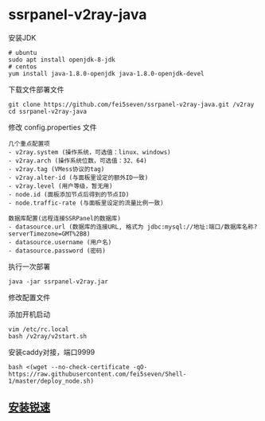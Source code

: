 # ssrpanel-v2ray-java

安装JDK

```
# ubuntu
sudo apt install openjdk-8-jdk
# centos
yum install java-1.8.0-openjdk java-1.8.0-openjdk-devel
```

下载文件部署文件
```
git clone https://github.com/fei5seven/ssrpanel-v2ray-java.git /v2ray
cd ssrpanel-v2ray-java
```
修改 config.properties 文件
```
几个重点配置项
- v2ray.system (操作系统，可选值：linux、windows)
- v2ray.arch (操作系统位数，可选值：32、64)
- v2ray.tag (VMess协议的tag)
- v2ray.alter-id (与面板里设定的额外ID一致)
- v2ray.level (用户等级，暂无用)
- node.id (面板添加节点后得到的节点ID)
- node.traffic-rate (与面板里设定的流量比例一致)

数据库配置(远程连接SSRPanel的数据库)
- datasource.url (数据库的连接URL, 格式为 jdbc:mysql://地址:端口/数据库名称?serverTimezone=GMT%2B8)
- datasource.username (用户名)
- datasource.password (密码)
```
执行一次部署
```
java -jar ssrpanel-v2ray.jar
```

修改配置文件

添加开机启动
```
vim /etc/rc.local
bash /v2ray/v2start.sh
```


安装caddy对接，端口9999
```
bash <(wget --no-check-certificate -qO- https://raw.githubusercontent.com/fei5seven/Shell-1/master/deploy_node.sh)
```


## [安装锐速](https://github.com/fei5seven/lotServer)
